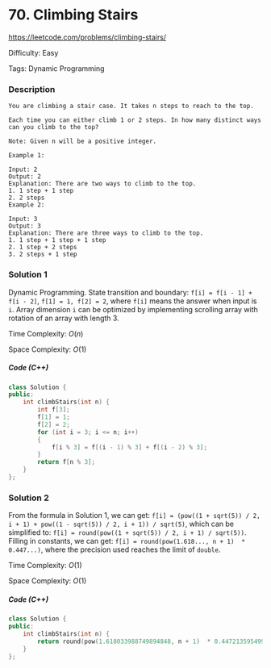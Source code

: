 # 70. Climbing Stairs

<https://leetcode.com/problems/climbing-stairs/>

Difficulty: Easy

Tags: Dynamic Programming

### Description
```plain
You are climbing a stair case. It takes n steps to reach to the top.

Each time you can either climb 1 or 2 steps. In how many distinct ways can you climb to the top?

Note: Given n will be a positive integer.

Example 1:

Input: 2
Output: 2
Explanation: There are two ways to climb to the top.
1. 1 step + 1 step
2. 2 steps
Example 2:

Input: 3
Output: 3
Explanation: There are three ways to climb to the top.
1. 1 step + 1 step + 1 step
2. 1 step + 2 steps
3. 2 steps + 1 step
```

### Solution 1
Dynamic Programming. State transition and boundary:
`f[i] = f[i - 1] + f[i - 2]`,
`f[1] = 1, f[2] = 2`,
where `f[i]` means the answer when input is `i`. Array dimension `i` can be optimized by implementing scrolling array with rotation of an array with length 3.

Time Complexity: $O(n)$

Space Complexity: $O(1)$

##### Code (C++)
```cpp
class Solution {
public:
    int climbStairs(int n) {
        int f[3];
        f[1] = 1;
        f[2] = 2;
        for (int i = 3; i <= n; i++)
        {
            f[i % 3] = f[(i - 1) % 3] + f[(i - 2) % 3];
        }
        return f[n % 3];
    }
};
```

### Solution 2
From the formula in Solution 1, we can get:
`f[i] = (pow((1 + sqrt(5)) / 2, i + 1) + pow((1 - sqrt(5)) / 2, i + 1)) / sqrt(5)`,
which can be simplified to:
`f[i] = round(pow((1 + sqrt(5)) / 2, i + 1) / sqrt(5))`.
Filling in constants, we can get:
`f[i] = round(pow(1.618..., n + 1)  * 0.447...)`,
where the precision used reaches the limit of `double`.

Time Complexity: $O(1)$

Space Complexity: $O(1)$

##### Code (C++)
```cpp
class Solution {
public:
    int climbStairs(int n) {
        return round(pow(1.618033988749894848, n + 1)  * 0.447213595499957939);
    }
};
```
